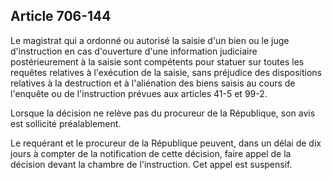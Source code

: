 Article 706-144
----
Le magistrat qui a ordonné ou autorisé la saisie d'un bien ou le juge
d'instruction en cas d'ouverture d'une information judiciaire postérieurement à
la saisie sont compétents pour statuer sur toutes les requêtes relatives à
l'exécution de la saisie, sans préjudice des dispositions relatives à la
destruction et à l'aliénation des biens saisis au cours de l'enquête ou de
l'instruction prévues aux articles 41-5 et 99-2.

Lorsque la décision ne relève pas du procureur de la République, son avis est
sollicité préalablement.

Le requérant et le procureur de la République peuvent, dans un délai de dix
jours à compter de la notification de cette décision, faire appel de la décision
devant la chambre de l'instruction. Cet appel est suspensif.
